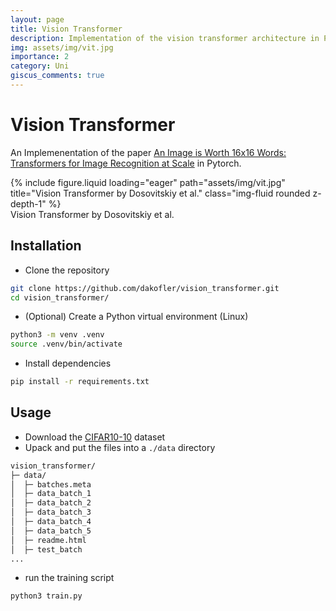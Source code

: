 ```yaml
---
layout: page
title: Vision Transformer
description: Implementation of the vision transformer architecture in PyTorch
img: assets/img/vit.jpg
importance: 2
category: Uni
giscus_comments: true
---
```


# Vision Transformer

An Implemenentation of the paper [An Image is Worth 16x16 Words: Transformers for Image Recognition at Scale](https://arxiv.org/pdf/2010.11929) in Pytorch.

<div class="row">
    <div class="col-sm mt-3 mt-md-0">
        {% include figure.liquid loading="eager" path="assets/img/vit.jpg" title="Vision Transformer by Dosovitskiy et al." class="img-fluid rounded z-depth-1" %}
    </div>
</div>
<div class="caption">
    Vision Transformer by Dosovitskiy et al.
</div>

## Installation

- Clone the repository
```bash
git clone https://github.com/dakofler/vision_transformer.git
cd vision_transformer/
```
- (Optional) Create a Python virtual environment (Linux)
```bash
python3 -m venv .venv
source .venv/bin/activate
```
- Install dependencies
```bash
pip install -r requirements.txt
```

## Usage
- Download the [CIFAR10-10](https://www.cs.toronto.edu/~kriz/cifar.html) dataset
- Upack and put the files into a `./data` directory

```bash
vision_transformer/
├─ data/
│  ├─ batches.meta
│  ├─ data_batch_1
│  ├─ data_batch_2
│  ├─ data_batch_3
│  ├─ data_batch_4
│  ├─ data_batch_5
│  ├─ readme.html
│  ├─ test_batch
...
```
- run the training script

```bash
python3 train.py
```
